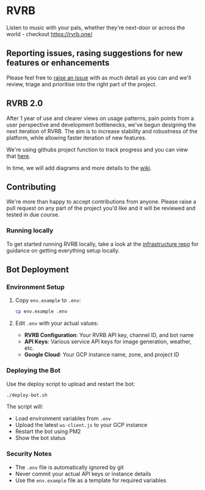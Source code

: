 # RVRB
Listen to music with your pals, whether they're next-door or across the world - checkout https://rvrb.one/

## Reporting issues, rasing suggestions for new features or enhancements
Please feel free to [raise an issue](https://github.com/soundengineering/RVRB/issues/new) with as much detail as you can and we'll review, triage and prioritise into the right part of the project.

## RVRB 2.0
After 1 year of use and clearer views on usage patterns, pain points from a user perspective and development bottlenecks, we've begun designing the next iteration of RVRB.
The aim is to increase stability and robustness of the platform, while allowing faster iteration of new features.

We're using githubs project function to track progress and you can view that [here](https://github.com/orgs/soundengineering/projects/1).

In time, we will add diagrams and more details to the [wiki](https://github.com/soundengineering/RVRB/wiki).

## Contributing
We're more than happy to accept contributions from anyone. Please raise a pull request on any part of the project you'd like and it will be reviewed and tested in due course.

### Running locally
To get started running RVRB locally, take a look at the [infrastructure repo](https://github.com/soundengineering/infrastructure) for guidance on getting everything setup locally.

## Bot Deployment

### Environment Setup
1. Copy `env.example` to `.env`:
   ```bash
   cp env.example .env
   ```

2. Edit `.env` with your actual values:
   - **RVRB Configuration**: Your RVRB API key, channel ID, and bot name
   - **API Keys**: Various service API keys for image generation, weather, etc.
   - **Google Cloud**: Your GCP instance name, zone, and project ID

### Deploying the Bot
Use the deploy script to upload and restart the bot:
```bash
./deploy-bot.sh
```

The script will:
- Load environment variables from `.env`
- Upload the latest `ws-client.js` to your GCP instance
- Restart the bot using PM2
- Show the bot status

### Security Notes
- The `.env` file is automatically ignored by git
- Never commit your actual API keys or instance details
- Use the `env.example` file as a template for required variables
